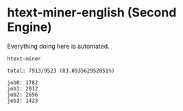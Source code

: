 # htext-miner-english (Second Engine)

Everything doing here is automated.

```
htext-miner

total: 7913/9523 (83.093562952851%)

job0: 1782
job1: 2012
job2: 2696
job3: 1423
```